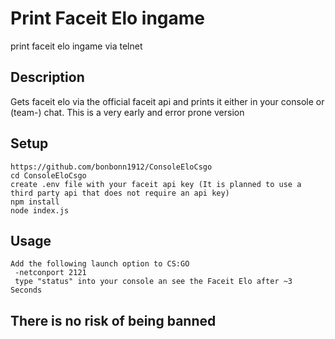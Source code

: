 # Print Faceit Elo ingame
print faceit elo ingame via telnet

## Description
Gets faceit elo via the official faceit api and prints it either in your console or (team-) chat. 
This is a very early and error prone version

## Setup
    https://github.com/bonbonn1912/ConsoleEloCsgo
    cd ConsoleEloCsgo
    create .env file with your faceit api key (It is planned to use a third party api that does not require an api key)
    npm install
    node index.js
    
## Usage
    Add the following launch option to CS:GO  
     -netconport 2121  
     type "status" into your console an see the Faceit Elo after ~3 Seconds
     
## There is no risk of being banned

